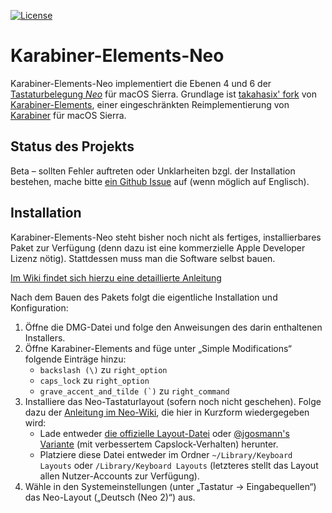 [![License](https://img.shields.io/badge/license-Public%20Domain-blue.svg)](https://github.com/tekezo/Karabiner-Elements/blob/master/LICENSE.md)

# Karabiner-Elements-Neo

Karabiner-Elements-Neo implementiert die Ebenen 4 und 6 der
[Tastaturbelegung *Neo*](http://neo-layout.org/) für macOS Sierra.
Grundlage ist [takahasix' fork](https://github.com/takahasix/Karabiner-Elements)
von [Karabiner-Elements](https://github.com/tekezo/Karabiner-Elements), einer
eingeschränkten Reimplementierung von [Karabiner](https://github.com/tekezo/Karabiner)
für macOS Sierra.

## Status des Projekts

Beta – sollten Fehler auftreten oder Unklarheiten bzgl. der Installation
bestehen, mache bitte [ein Github Issue](https://github.com/jgosmann/Karabiner-Elements-Neo/issues)
auf (wenn möglich auf Englisch).

## Installation

Karabiner-Elements-Neo steht bisher noch nicht als fertiges, installierbares
Paket zur Verfügung (denn dazu ist eine kommerzielle Apple Developer Lizenz
nötig). Stattdessen muss man die Software selbst bauen.

[Im Wiki findet sich hierzu eine detaillierte Anleitung](https://github.com/jgosmann/Karabiner-Elements-Neo/wiki/Karabiner-Elements-Neo-selbst-bauen)

Nach dem Bauen des Pakets folgt die eigentliche Installation und Konfiguration:

1. Öffne die DMG-Datei und folge den Anweisungen des darin enthaltenen Installers.
2. Öffne Karabiner-Elements and füge unter „Simple Modifications“ folgende Einträge hinzu:
   * `backslash (\)` zu `right_option`
   * `caps_lock` zu `right_option`
   * ``grave_accent_and_tilde (`)`` zu `right_command`
3. Installiere das Neo-Tastaturlayout (sofern noch nicht geschehen).
   Folge dazu der [Anleitung im Neo-Wiki](https://wiki.neo-layout.org/wiki/Neo%20auf%20dem%20Apple%20Macintosh%20einrichten),
   die hier in Kurzform wiedergegeben wird:
   * Lade entweder [die offizielle Layout-Datei](http://wiki.neo-layout.org/browser/mac_osx/neo.keylayout?format=raw)
     oder [@jgosmann's Variante](https://github.com/jgosmann/neo2-layout-osx)
     (mit verbessertem Capslock-Verhalten) herunter.
   * Platziere diese Datei entweder im Ordner `~/Library/Keyboard Layouts`
     oder `/Library/Keyboard Layouts` (letzteres stellt das Layout allen
     Nutzer-Accounts zur Verfügung).
4. Wähle in den Systemeinstellungen (unter „Tastatur → Eingabequellen“) das
   Neo-Layout („Deutsch (Neo 2)“) aus.
